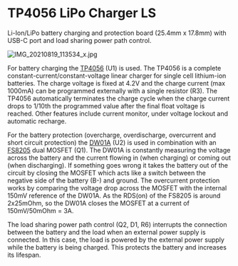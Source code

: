 # TP4056 LiPo Charger LS
Li-Ion/LiPo battery charging and protection board (25.4mm x 17.8mm) with USB-C port and load sharing power path control.

![IMG_20210819_113534_x.jpg](https://image.easyeda.com/pullimage/B0T9KeI21MM6r1Ac8N2WSpHn8RigFNODRVMIk4Yc.jpeg)

For battery charging the [TP4056](https://datasheet.lcsc.com/szlcsc/1904031009_TPOWER-TP4056_C382139.pdf) (U1) is used. The TP4056 is a complete constant-current/constant-voltage linear charger for single cell lithium-ion batteries. The charge voltage is fixed at 4.2V and the charge current (max 1000mA) can be programmed externally with a single resistor (R3). The TP4056 automatically terminates the charge cycle when the charge current drops to 1/10th the programmed value after the final float voltage is reached. Other features include current monitor, under voltage lockout and automatic recharge.

For the battery protection (overcharge, overdischarge, overcurrent and short circuit protection) the [DW01A](https://datasheet.lcsc.com/szlcsc/1901091236_PUOLOP-DW01A_C351410.pdf) (U2) is used in combination with an [FS8205](https://datasheet.lcsc.com/szlcsc/Fortune-Semicon-FS8205_C32254.pdf) dual MOSFET (Q1). The DW01A is constantly measuring the voltage across the battery and the current flowing in (when charging) or coming out (when discharging). If something goes wrong it takes the battery out of the circuit by closing the MOSFET which acts like a switch between the negative side of the battery (B-) and ground. The overcurrent protection works by comparing the voltage drop across the MOSFET with the internal 150mV reference of the DW01A. As the RDS(on) of the FS8205 is around 2x25mOhm, so the DW01A closes the MOSFET at a current of 150mV/50mOhm = 3A.

The load sharing power path control (Q2, D1, R6) interrupts the connection between the battery and the load when an external power supply is connected. In this case, the load is powered by the external power supply while the battery is being charged. This protects the battery and increases its lifespan.
